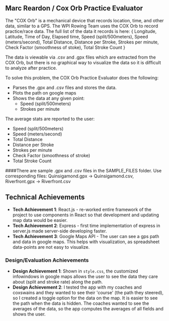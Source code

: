 ## Marc Reardon / Cox Orb Practice Evaluator

The "COX Orb" is a mechanical device that records location, time, and other data, similar to
a GPS. The WPI Rowing Team uses the COX Orb to record practice/race data. The full list
of the data it records is here:
  { Longitude,
  Latitude,
  Time of Day,
  Elapsed time,
  Speed (split/500meters),
  Speed (meters/second),
  Total Distance,
  Distance per Stroke,
  Strokes per minute,
  Check Factor (smoothness of stoke),
  Total Stroke Count }

The data is viewable via .csv and .gpx files which are extracted from the COX Orb, but there is no graphical way to visualize the data so it is difficult to analyze after practice.

To solve this problem, the COX Orb Practice Evaluator does the following:
- Parses the .gpx and .csv files and stores the data.
- Plots the path on google maps
- Shows the data at any given point:
   - Speed (split/500meters)
   - Strokes per minute

The average stats are reported to the user:
- Speed (split/500meters)
- Speed (meters/second)
- Total Distance
- Distance per Stroke
- Strokes per minute
- Check Factor (smoothness of stroke)
- Total Stroke Count

####There are sample .gpx and .csv files in the SAMPLE_FILES folder. Use corresponding files: Quinsigamond.gpx -> Quinsigamond.csv, Riverfront.gpx -> Riverfront.csv

## Technical Achievements
- **Tech Achievement 1**: React.js - re-worked entire framework of the project to use components in React so that development and updating map data would be easier.
- **Tech Achievement 2**: Express - first time implementation of express in server.js made server-side developing faster.
- **Tech Achievement 3**: Google Maps API - The user can see a gps path and data in google maps. This helps with visualization, as spreadsheet data-points are not easy to visualize.

### Design/Evaluation Achievements
- **Design Achievement 1**: Shown in `style.css`, the customized infowindows in google maps allows the user to see the data they care about (split and stroke rate) along the path.
- **Design Achievement 2**: I tested the app with my coaches and coxswains and they wanted to see their 'course' (the path they steered), so I created a toggle option for the data on the map. It is easier to see the path when the data is hidden. The coaches wanted to see the averages of the data, so the app computes the averages of all fields and shows the user.
